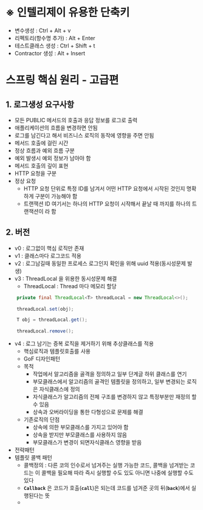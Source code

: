 # ※ 인텔리제이 유용한 단축키 
* 변수생성 : Ctrl + Alt + v
* 리펙토리(항수명 추가) : Alt + Enter
* 테스트클래스 생성 : Ctrl + Shift + t
* Contractor 생성 : Alt + Insert

# 스프링 핵심 원리 - 고급편
## 1. 로그생성 요구사항
* 모든 PUBLIC 메서드의 호출과 응답 정보를 로그로 출력
* 애플리케이션의 흐름을 변경하면 안됨
* 로그를 남긴다고 해서 비즈니스 로직의 동작에 영향을 주면 안됨
* 메서드 호출에 걸린 시간
* 정상 흐름과 예외 흐름 구분
* 예외 발생시 예외 정보가 남아야 함
* 메서드 호출의 깊이 표현
* HTTP 요청을 구분
* 정상 요청
  - HTTP 요청 단위로 특정 ID를 남겨서 어떤 HTTP 요청에서 시작된 것인지 명확하게 구분이 가능해야 함
  - 트랜잭션 ID 여기서는 하나의 HTTP 요청이 시작해서 끝날 때 까지를 하나의 트랜잭션이 라 함


## 2. 버전
* v0 : 로그없이 핵심 로직만 존재
* v1 : 클래스마다 로그코드 적용
* v2 : 로그남길때 동일한 프로세스 로그인지 확인을 위해  uuid 적용(동시성문제 발생)
* v3 : ThreadLocal 을 위용한 동시성문제 해결
  - ThreadLocal : Thread 마다 메모리 할당
```java
    private final ThreadLocal<T> threadLocal = new ThreadLocal<>();
    
    threadLocal.set(obj);

    T obj = threadLocal.get();
    
    threadLocal.remove();
``` 
* v4 : 로그 남기는 증복 로직을 제거하기 위해 추상클래스를 적용
  - 핵심로직과 템플릿호출를 사용
  - GoF 디자인패턴
  - 목적
    - 작업에서 알고리즘을 골격을 정의하고 일부 단계글 하위 클래스를 연기
    - 부모클래스에서 알고리즘의 골격인 템플릿을 정의하고, 일부 변경되는 로직은 자식클래스에 정의
    - 자식클래스가 알고리즘의 전체 구조를 변경하지 않고 특정부분만 재정의 할 수 있음
    - 상속과 오버라이딩을 통한 다형성으로 문제를 해결
  - 기존로직의 단점
    - 상속에 의한 부모클래스를 가지고 있어야 함
    - 상속을 받지만 부모클래스를 사용하지 않음
    - 부모클래스가 변경이 되면자식클래스 영향을 받음
* 전략패턴
* 템플릿 콜백 패턴 
  - 콜백정의 : 다른 코의 인수로서 넘겨주는 실행 가능한 코드, 콜백을 넘겨받는 코드는 이 콜백을 필요해 따라 즉시 실행할 수도 있도 아니면 나중에 실행할 수도 있다
  - **`Callback`** 은 코드가 호출(**`call`**)은 되는데 코드를 넘겨준 곳의 뒤(**`back`**)에서 실행된다는 뜻
  - 